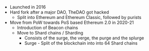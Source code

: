 - Launched in 2016
- Hard fork after a major DAO, TheDAO got hacked
	- Split into Ethereum and Ethereum Classic, followed by purists
- Move from PoW towards PoS based Ethereum 2.0 in 2020-21
	- Introduction of Beacon chains
	- Move to Shard chains / Sharding
		- Consists of the surge, the verge, the purge and the splurge
		- Surge - Split of the blockchain into into 64 Shard chains